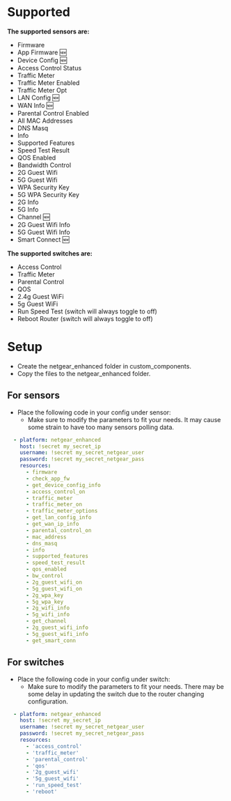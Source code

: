# Supported #
**The supported sensors are:**
* Firmware
* App Firmware :new:
* Device Config :new:
* Access Control Status
* Traffic Meter
* Traffic Meter Enabled
* Traffic Meter Opt
* LAN Config :new:
* WAN Info :new:
* Parental Control Enabled
* All MAC Addresses
* DNS Masq
* Info
* Supported Features
* Speed Test Result
* QOS Enabled
* Bandwidth Control
* 2G Guest Wifi
* 5G Guest Wifi
* WPA Security Key
* 5G WPA Security Key
* 2G Info
* 5G Info
* Channel :new:
* 2G Guest Wifi Info
* 5G Guest Wifi Info
* Smart Connect :new:


**The supported switches are:**
* Access Control
* Traffic Meter
* Parental Control
* QOS
* 2.4g Guest WiFi
* 5g Guest WiFi
* Run Speed Test (switch will always toggle to off)
* Reboot Router (switch will always toggle to off)


# Setup #
* Create the netgear_enhanced folder in custom_components.
* Copy the files to the netgear_enhanced folder.

## For sensors ##
* Place the following code in your config under sensor:
  * Make sure to modify the parameters to fit your needs. It may cause some strain to have too many sensors polling data.

```yaml
  - platform: netgear_enhanced
    host: !secret my_secret_ip
    username: !secret my_secret_netgear_user
    password: !secret my_secret_netgear_pass
    resources:
      - firmware
      - check_app_fw
      - get_device_config_info
      - access_control_on
      - traffic_meter
      - traffic_meter_on
      - traffic_meter_options
      - get_lan_config_info
      - get_wan_ip_info
      - parental_control_on
      - mac_address
      - dns_masq
      - info
      - supported_features
      - speed_test_result
      - qos_enabled
      - bw_control
      - 2g_guest_wifi_on
      - 5g_guest_wifi_on
      - 2g_wpa_key
      - 5g_wpa_key
      - 2g_wifi_info
      - 5g_wifi_info
      - get_channel
      - 2g_guest_wifi_info
      - 5g_guest_wifi_info
      - get_smart_conn
```

## For switches ##
* Place the following code in your config under switch:
  * Make sure to modify the parameters to fit your needs. There may be some delay in updating the switch due to the router changing configuration.

```yaml
  - platform: netgear_enhanced
    host: !secret my_secret_ip
    username: !secret my_secret_netgear_user
    password: !secret my_secret_netgear_pass
    resources:
      - 'access_control'
      - 'traffic_meter'
      - 'parental_control'
      - 'qos'
      - '2g_guest_wifi'
      - '5g_guest_wifi'
      - 'run_speed_test'
      - 'reboot'
```